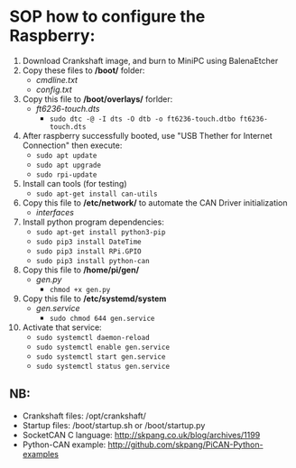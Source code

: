 # SOP how to configure the Raspberry:
1. Download Crankshaft image, and burn to MiniPC using BalenaEtcher
2. Copy these files to **/boot/** folder:
   - *cmdline.txt*
   - *config.txt*
3. Copy this file to **/boot/overlays/** forlder:
   - *ft6236-touch.dts*
      - `sudo dtc -@ -I dts -O dtb -o ft6236-touch.dtbo ft6236-touch.dts`
4. After raspberry successfully booted, use "USB Thether for Internet Connection" then execute:
   - `sudo apt update`
   - `sudo apt upgrade`
   - `sudo rpi-update`
5. Install can tools (for testing)
   - `sudo apt-get install can-utils`
6. Copy this file to **/etc/network/** to automate the CAN Driver initialization
   - *interfaces*
7. Install python program dependencies:
   - `sudo apt-get install python3-pip`
   - `sudo pip3 install DateTime`
   - `sudo pip3 install RPi.GPIO`
   - `sudo pip3 install python-can`
8. Copy this file to **/home/pi/gen/**
   - *gen.py*
	   - `chmod +x gen.py`
9. Copy this file to **/etc/systemd/system**
   - *gen.service*
	   - `sudo chmod 644 gen.service`
10. Activate that service:
	- `sudo systemctl daemon-reload`
	- `sudo systemctl enable gen.service`
	- `sudo systemctl start gen.service`
	- `sudo systemctl status gen.service`

## NB:
- Crankshaft files: /opt/crankshaft/
- Startup files: /boot/startup.sh or /boot/startup.py
- SocketCAN C language: http://skpang.co.uk/blog/archives/1199
- Python-CAN example: http://github.com/skpang/PiCAN-Python-examples
  
